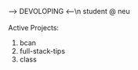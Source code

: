 --> DEVOLOPING <--\n
student @ neu
<br/>
<br/>
Active Projects:
  1. bcan
  2. full-stack-tips
  3. class
